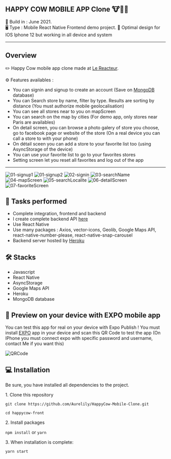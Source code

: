 HAPPY COW MOBILE APP Clone 🐮🥙🥗
-----------------
  
📆 Build in : June 2021.   
🖥 Type : Mobile React Native Frontend demo project.
📱 Optimal design for IOS Iphone 12 but working in all device and system

-----------------

Overview 
---
✏️ Happy Cow mobile app clone made at [Le Reacteur](https://www.lereacteur.io/).   

⚙️ Features availables : 
* You can signin and signup to create an account (Save on [MongoDB](https://www.mongodb.com/) database)
* You can Search store by name, filter by type. Results are sorting by distance (You must authorize mobile geolocalisation)
* You can see all stores near to you on mapScreen
* You can search on the map by cities (For demo app, only stores near Paris are availables)
* On detail screen, you can browse a photo galery of store you choose, go to facebook page or website of the store (On a real device you can call a store to with your phone)
* On détail sceen you can add a store to your favorite list too (using AsyncStorage of the device)
* You can use your favorite list to go to your favorites stores
* Setting screen let you reset all favorites and log out of the app


---
![01-signup1](https://res.cloudinary.com/lilycloud/image/upload/v1626686547/Git%20ReadMe/HappyCow/01-signup1_epxxkx.gif)
![01-signup2](https://res.cloudinary.com/lilycloud/image/upload/v1626686547/Git%20ReadMe/HappyCow/01-signup2_qjoszh.gif)
![02-signin](https://res.cloudinary.com/lilycloud/image/upload/v1626686547/Git%20ReadMe/HappyCow/02-signin_pb6nrh.gif)
![03-searchName](https://res.cloudinary.com/lilycloud/image/upload/v1626686547/Git%20ReadMe/HappyCow/03-searchName_neok3u.gif)
![04-mapScreen](https://res.cloudinary.com/lilycloud/image/upload/v1626686548/Git%20ReadMe/HappyCow/04-mapScreen_aywtcr.gif)
![05-searchLocalite](https://res.cloudinary.com/lilycloud/image/upload/v1626687842/Git%20ReadMe/HappyCow/05-searchLocalite_gqlnux.gif)
![06-detailScreen](https://res.cloudinary.com/lilycloud/image/upload/v1626687962/Git%20ReadMe/HappyCow/06-detailScreen_gni4do.gif)
![07-favoriteScreen](https://res.cloudinary.com/lilycloud/image/upload/v1626686549/Git%20ReadMe/HappyCow/07-favoriteScreen_vmd079.gif)



🚀 Tasks performed
---
* Complete integration, frontend and backend
* I create complete backend API [here](https://github.com/Aurelily/HappyCow-back)
* Use React Native
* Use many packages : Axios, vector-icons, Geolib, Google Maps API, react-native-number-please, react-native-snap-carousel
* Backend server hosted by [Heroku](https://heroku.com)

🛠 Stacks
---
* Javascript
* React Native
* AsyncStorage
* Google Maps API
* Heroku
* MongoDB database

📱 Preview on your device with EXPO mobile app
---
You can test this app for real on your device with Expo Publish !
You must install [EXPO](https://expo.io) app in your device and scan this QR Code to test the app (On IPhone you must connect expo with specific password and username, contact Me if you want this)

![QRCode](https://res.cloudinary.com/lilycloud/image/upload/v1626688844/Git%20ReadMe/HappyCow/expo-happycow_zqqkde.png)


💻 Installation
---

Be sure, you have installed all dependencies to the project.  

1️. Clone this repository

`git clone https://github.com/Aurelily/HappyCow-Mobile-Clone.git`

`cd happycow-front`

2️. Install packages

`npm install`
or
`yarn`

3️. When installation is complete:

`yarn start`

